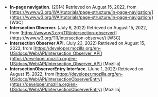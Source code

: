 - **In-page navigation.** (2014) Retrieved on August 15, 2022, from [https://www.w3.org/WAI/tutorials/page-structure/in-page-navigation/](https://www.w3.org/WAI/tutorials/page-structure/in-page-navigation/) [W3C]
- **Intersection Observer.** (July 6, 2022) Retrieved on August 15, 2022, from [https://www.w3.org/TR/intersection-observer/](https://www.w3.org/TR/intersection-observer/) [W3C]
- **Intersection Observer API.** (July 23, 2022) Retrieved on August 15, 2022, from [https://developer.mozilla.org/en-US/docs/Web/API/Intersection_Observer_API](https://developer.mozilla.org/en-US/docs/Web/API/Intersection_Observer_API) [Mozilla]
- **IntersectionObserverEntry Interface.** (June 1, 2022) Retrieved on August 15, 2022, from [https://developer.mozilla.org/en-US/docs/Web/API/IntersectionObserverEntry](https://developer.mozilla.org/en-US/docs/Web/API/IntersectionObserverEntry) [Mozilla]
